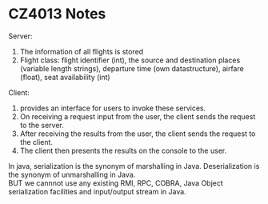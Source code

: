 # CZ4013 Notes 

Server: <br>
1. The information of all flights is stored
2. Flight class: flight identifier (int), the source and destination places (variable length strings), departure time (own datastructure), airfare (float), seat availability (int)


Client: <br>
1. provides an interface for users to invoke these services. 
2. On receiving a request input from the user, the client sends the request to the server. 
3. After receiving the results from the user, the client sends the request to the client. 
4. The client then presents the results on the console to the user. 

In java, serialization is the synonym of marshalling in Java. Deserialization is the synonym of unmarshalling in Java. <br>
BUT we cannnot use any existing RMI, RPC, COBRA, Java Object serialization facilities and input/output stream in Java. 